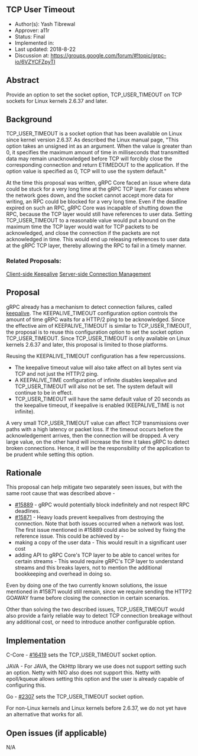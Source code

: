 TCP User Timeout
----
* Author(s): Yash Tibrewal
* Approver: a11r
* Status: Final
* Implemented in:
* Last updated: 2018-8-22
* Discussion at: https://groups.google.com/forum/#!topic/grpc-io/6VZYCFZpyTI

## Abstract

Provide an option to set the socket option, TCP_USER_TIMEOUT on TCP sockets for
Linux kernels 2.6.37 and later.

## Background

TCP_USER_TIMEOUT is a socket option that has been available on Linux since
kernel version 2.6.37. As described the Linux manual page, "This option takes an
unsigned int as an argument. When the value is greater than 0, it specifies the
maximum amount of time in milliseconds that transmitted data may remain
unacknowledged before TCP will forcibly close the corresponding connection and
return ETIMEDOUT to the application.  If the option value is specified as 0, TCP
will to use the system default."

At the time this proposal was written, gRPC Core faced an issue where data could
be stuck for a very long time at the gRPC TCP layer. For cases where the network
goes down, and the socket cannot accept more data for writing, an RPC could be
blocked for a very long time. Even if the deadline expired on such an RPC, gRPC
Core was incapable of shutting down the RPC, because the TCP layer would still
have references to user data. Setting TCP_USER_TIMEOUT to a reasonable value
would put a bound on the maximum time the TCP layer would wait for TCP packets
to be acknowledged, and close the connection if the packets are not acknowledged
in time. This would end up releasing references to user data at the gRPC TCP
layer, thereby allowing the RPC to fail in a timely manner.

### Related Proposals:

[Client-side Keepalive](A8-client-side-keepalive.md)
[Server-side Connection Management](A9-server-side-conn-mgt.md)

## Proposal

gRPC already has a mechanism to detect connection failures, called
[keepalive](A8-client-side-keepalive.md). The KEEPALIVE_TIMEOUT configuration
option controls the amount of time gRPC waits for a HTTP/2 ping to be
acknowledged. Since the effective aim of KEEPALIVE_TIMEOUT is similar to
TCP_USER_TIMEOUT, the proposal is to reuse this configuration option to set the
socket option TCP_USER_TIMEOUT. Since TCP_USER_TIMEOUT is only available on
Linux kernels 2.6.37 and later, this proposal is limited to those platforms.

Reusing the KEEPALIVE_TIMEOUT configuration has a few repercussions.
* The keepalive timeout value will also take affect on all bytes sent via TCP
  and not just the HTTP/2 ping.
* A KEEPALIVE_TIME configuration of infinite disables keepalive and
  TCP_USER_TIMEOUT will also not be set. The system default will continue to be
  in effect.
* TCP_USER_TIMEOUT will have the same default value of 20 seconds as the
  keepalive timeout, if keepalive is enabled (KEEPALIVE_TIME is not infinite).

A very small TCP_USER_TIMEOUT value can affect TCP transmissions over paths with
a high latency or packet loss. If the timeout occurs before the acknowledgement
arrives, then the connection will be dropped. A very large value, on the other
hand will increase the time it takes gRPC to detect broken connections. Hence,
it will be the responsibility of the application to be prudent while setting
this option.

## Rationale

This proposal can help mitigate two separately seen issues, but with the same
root cause that was described above -
* [#15889](https://github.com/grpc/grpc/issues/15889) - gRPC would potentially
  block indefinitely and not respect RPC deadlines.
* [#15871](https://github.com/grpc/grpc/issues/15871) - Heavy loads prevent
  keepalives from destroying the connection.  Note that both issues occurred
  when a network was lost. The first issue mentioned in #15889 could also be
  solved by fixing the reference issue. This could be achieved by -
* making a copy of the user data - This would result in a significant user cost
* adding API to gRPC Core's TCP layer to be able to cancel writes for certain
  streams - This would require gRPC's TCP layer to understand streams and this
  breaks layers, not to mention the additional bookkeeping and overhead in doing
  so.

Even by doing one of the two currently known solutions, the issue mentioned in
#15871 would still remain, since we require sending the HTTP2 GOAWAY frame
before closing the connection in certain scenarios.

Other than solving the two described issues, TCP_USER_TIMEOUT would also provide
a fairly reliable way to detect TCP connection breakage without any additional
cost, or need to introduce another configurable option.

## Implementation

C-Core - [#16419](https://github.com/grpc/grpc/issues/16419) sets the
TCP_USER_TIMEOUT socket option.

JAVA - For JAVA, the OkHttp library we use does not support setting such an
option. Netty with NIO also does not support this. Netty with epoll/kqueue
allows setting this option and the user is already capable of configuring this.

Go - [#2307](https://github.com/grpc/grpc-go/pull/2307) sets the
TCP_USER_TIMEOUT socket option.

For non-Linux kernels and Linux kernels before 2.6.37, we do not yet have an
alternative that works for all.

## Open issues (if applicable)

N/A

